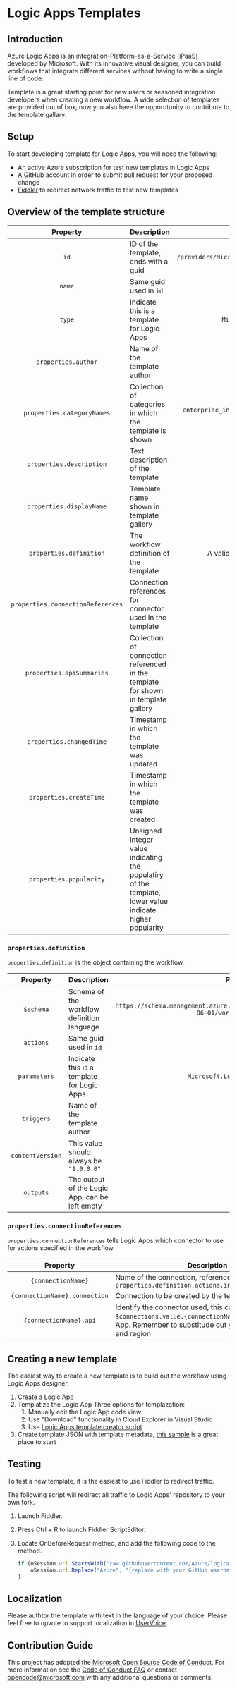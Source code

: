 # Logic Apps Templates

## Introduction
Azure Logic Apps is an integration-Platform-as-a-Service (iPaaS) developed by Microsoft. With its innovative visual designer, you can build workflows that integrate different services without having to write a single line of code.

Template is a great starting point for new users or seasoned integration developers when creating a new workflow. A wide selection of templates are provided out of box, now you also have the opporutunity to contribute to the template gallary.

## Setup
To start developing template for Logic Apps, you will need the following:

* An active Azure subscription for test new templates in Logic Apps
* A GitHub account in order to submit pull request for your proposed change
* [Fiddler](http://www.telerik.com/fiddler) to redirect network traffic to test new templates

## Overview of the template structure

| Property                          | Description                                              | Possible Value  |
|:---------------------------------:| -------------------------------------------------------- |:---------------:|
| `id`                              | ID of the template, ends with a guid                     | `/providers/Microsoft.Logic/galleries/public/templates/{guid}` |
| `name`                            | Same guid used in `id`                                   | `{guid}` |
| `type`                            | Indicate this is a template for Logic Apps               | `Microsoft.Logic/galleries/templates` |
| `properties.author`               | Name of the template author                              | String |
| `properties.categoryNames`        | Collection of categories in which the template is shown  | `enterprise_integration`, `general`, `producitivity`, `social`, `sync`,  `schedule` |
| `properties.description`          | Text description of the template                         | String | 
| `properties.displayName`          | Template name shown in template gallery                  | String |
| `properties.definition`           | The workflow definition of the template                  | A valid JSON object representing the workflow |
| `properties.connectionReferences` | Connection references for connector used in the template | |
| `properties.apiSummaries`         | Collection of connection referenced in the template for shown in template gallery | |
| `properties.changedTime`          | Timestamp in which the template was updated              | DateTime |
| `properties.createTime`           | Timestamp in which the template was created              | DateTime |
| `properties.popularity`           | Unsigned integer value indicating the populatiry of the template, lower value indicate higher popularity | Unsigned int |

### `properties.definition`
`properties.definition` is the object containing the workflow.

| Property         | Description                                | Possible Value  |
|:----------------:| ------------------------------------------ |:---------------:|
| `$schema`        | Schema of the workflow definition language | `https://schema.management.azure.com/providers/Microsoft.Logic/schemas/2016-06-01/workflowdefinition.json#` |
| `actions`        | Same guid used in `id`                     | `{guid}` |
| `parameters`     | Indicate this is a template for Logic Apps | `Microsoft.Logic/galleries/templates` |
| `triggers`       | Name of the template author                | String |
| `contentVersion` | This value should always be `"1.0.0.0"`    | `"1.0.0.0"` |
| `outputs`        | The output of the Logic App, can be left empty |  | 

### `properties.connectionReferences`
`properties.connectionReferences` tells Logic Apps which connector to use for actions specified in the workflow.

| Property                      | Description                                | Example  |
|:-----------------------------:| ------------------------------------------ |:---------------:|
| `{connectionName}`            | Name of the connection, referenced by `properties.definition.actions.input.host.connection` | `"azurequeues"` |
| `{connectionName}.connection` | Connection to be created by the template user | `{"id": ""}` |
| `{connectionName}.api`        | Identify the connector used, this can be found under `$connections.value.{connectionName}.id` of your Logic App. Remember to substitude out your subscription and region  | `/subscriptions/{0}/providers/Microsoft.Web/locations/{1}/managedApis/azurequeues` |

## Creating a new template
The easiest way to create a new template is to build out the workflow using Logic Apps designer. 
1. Create a Logic App
1. Templatize the Logic App
    Three options for templazation:
    1. Manually edit the Logic App code view
    1. Use "Download" functionality in Cloud Explorer in Visual Studio
    1. Use [Logic Apps template creator script](https://github.com/logicappsio/LogicAppTemplateCreator)
1. Create template JSON with template metadata, [this sample](sample.json) is a great place to start

## Testing
To test a new template, it is the easiest to use Fiddler to redirect traffic.

The following script will redirect all traffic to Logic Apps' repository to your own fork.

1. Launch Fiddler.
1. Press Ctrl + R to launch Fiddler ScriptEditor.
1. Locate OnBeforeRequest methed, and add the following code to the method.

    ```javascript
    if (oSession.url.StartsWith("raw.githubusercontent.com/Azure/logicapps")) {
        oSession.url.Replace("Azure", "{replace with your GitHub username}");
    }

## Localization
Please authtor the template with text in the language of your choice. Please feel free to upvote to support localization in [UserVoice](https://feedback.azure.com/forums/287593-logic-apps/suggestions/20495815-support-localization-for-public-templates).

## Contribution Guide
This project has adopted the [Microsoft Open Source Code of Conduct](https://opensource.microsoft.com/codeofconduct/). For more information see the [Code of Conduct FAQ](https://opensource.microsoft.com/codeofconduct/faq/) or contact [opencode@microsoft.com](mailto:opencode@microsoft.com) with any additional questions or comments.

